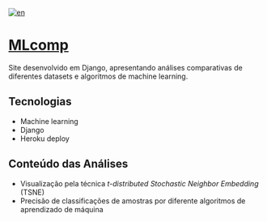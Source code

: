 [![en](https://img.shields.io/badge/lang-en-red.svg)](https://github.com/allanwk/MLcomp/blob/master/README.md)

[MLcomp](http://mlcomp.herokuapp.com)
==================

Site desenvolvido em Django, apresentando análises comparativas de diferentes datasets
e algoritmos de machine learning.

Tecnologias
------------

- Machine learning
- Django
- Heroku deploy

Conteúdo das Análises
----------------------

- Visualização pela técnica *t-distributed Stochastic Neighbor Embedding* (TSNE)
- Precisão de classificações de amostras por diferente algoritmos de aprendizado de máquina